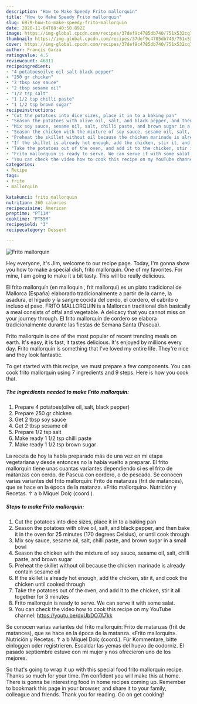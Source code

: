 ```yaml
---
description: "How to Make Speedy Frito mallorquin"
title: "How to Make Speedy Frito mallorquin"
slug: 6979-how-to-make-speedy-frito-mallorquin
date: 2020-11-04T08:40:58.892Z
image: https://img-global.cpcdn.com/recipes/37def9c4785db740/751x532cq70/frito-mallorquin-recipe-main-photo.jpg
thumbnail: https://img-global.cpcdn.com/recipes/37def9c4785db740/751x532cq70/frito-mallorquin-recipe-main-photo.jpg
cover: https://img-global.cpcdn.com/recipes/37def9c4785db740/751x532cq70/frito-mallorquin-recipe-main-photo.jpg
author: Francis Garza
ratingvalue: 4.5
reviewcount: 46811
recipeingredient:
- "4 potatoesoilve oil salt black pepper"
- "250 gr chicken"
- "2 tbsp soy sauce"
- "2 tbsp sesame oil"
- "1/2 tsp salt"
- "1 1/2 tsp chilli paste"
- "1 1/2 tsp brown sugar"
recipeinstructions:
- "Cut the potatoes into dice sizes, place it in to a baking pan"
- "Season the potatoes with olive oil, salt, and black pepper, and then bake it in the oven for 25 minutes (170 degrees Celsius), or until cook through"
- "Mix soy sauce, sesame oil, salt, chilli paste, and brown sugar in a small bowl"
- "Season the chicken with the mixture of soy sauce, sesame oil, salt, chilli paste, and brown sugar"
- "Preheat the skillet without oil because the chicken marinade is already contain sesame oil"
- "If the skillet is already hot enough, add the chicken, stir it, and cook the chicken until cooked through"
- "Take the potatoes out of the oven, and add it to the chicken, stir it all together for 3 minutes"
- "Frito mallorquin is ready to serve. We can serve it with some salat."
- "You can check the video how to cook this recipe on my YouTube channel: https://youtu.be/dxUbDO7A7kk"
categories:
- Recipe
tags:
- frito
- mallorquin

katakunci: frito mallorquin 
nutrition: 260 calories
recipecuisine: American
preptime: "PT11M"
cooktime: "PT55M"
recipeyield: "3"
recipecategory: Dessert

---
```



![Frito mallorquin](https://img-global.cpcdn.com/recipes/37def9c4785db740/751x532cq70/frito-mallorquin-recipe-main-photo.jpg)

Hey everyone, it's Jim, welcome to our recipe page. Today, I'm gonna show you how to make a special dish, frito mallorquin. One of my favorites. For mine, I am going to make it a bit tasty. This will be really delicious.

El frito mallorquín (en malloquin , frit mallorquí) es un plato tradicional de Mallorca (España) elaborado tradicionalmente a partir de la carne, la asadura, el hígado y la sangre cocida del cerdo, el cordero, el cabrito o incluso el pavo. FRITO MALLORQUIN is a Mallorcan traditional dish basically a meal consists of offal and vegetable. A delicacy that you cannot miss on your journey through. El frito mallorquín de cordero se elabora tradicionalmente durante las fiestas de Semana Santa (Pascua).

Frito mallorquin is one of the most popular of recent trending meals on earth. It's easy, it is fast, it tastes delicious. It's enjoyed by millions every day. Frito mallorquin is something that I've loved my entire life. They're nice and they look fantastic.


To get started with this recipe, we must prepare a few components. You can cook frito mallorquin using 7 ingredients and 9 steps. Here is how you cook that.

<!--inarticleads1-->

##### The ingredients needed to make Frito mallorquin:

1. Prepare 4 potatoes(oilve oil, salt, black pepper)
1. Prepare 250 gr chicken
1. Get 2 tbsp soy sauce
1. Get 2 tbsp sesame oil
1. Prepare 1/2 tsp salt
1. Make ready 1 1/2 tsp chilli paste
1. Make ready 1 1/2 tsp brown sugar


La receta de hoy la había preparado más de una vez en mi etapa vegetariana y desde entonces no la había vuelto a preparar. El frito mallorquin tiene unas cuantas variantes dependiendo si es el frito de matanzas con cerdo, de Pascua con cordero, o de pescado. Se conocen varias variantes del frito mallorquín: Frito de matanzas (frit de matances), que se hace en la época de la matanza. «Frito mallorquín». Nutrición y Recetas. ↑ a b Miquel Dolç (coord.). 

<!--inarticleads2-->

##### Steps to make Frito mallorquin:

1. Cut the potatoes into dice sizes, place it in to a baking pan
1. Season the potatoes with olive oil, salt, and black pepper, and then bake it in the oven for 25 minutes (170 degrees Celsius), or until cook through
1. Mix soy sauce, sesame oil, salt, chilli paste, and brown sugar in a small bowl
1. Season the chicken with the mixture of soy sauce, sesame oil, salt, chilli paste, and brown sugar
1. Preheat the skillet without oil because the chicken marinade is already contain sesame oil
1. If the skillet is already hot enough, add the chicken, stir it, and cook the chicken until cooked through
1. Take the potatoes out of the oven, and add it to the chicken, stir it all together for 3 minutes
1. Frito mallorquin is ready to serve. We can serve it with some salat.
1. You can check the video how to cook this recipe on my YouTube channel: https://youtu.be/dxUbDO7A7kk


Se conocen varias variantes del frito mallorquín: Frito de matanzas (frit de matances), que se hace en la época de la matanza. «Frito mallorquín». Nutrición y Recetas. ↑ a b Miquel Dolç (coord.). Für Kommentare, bitte einloggen oder registrieren. Escaldar las yemas del huevo de codorniz. El pasado septiembre estuve con mi mujer y nos ofrecieron uno de los mejores. 

So that's going to wrap it up with this special food frito mallorquin recipe. Thanks so much for your time. I'm confident you will make this at home. There is gonna be interesting food in home recipes coming up. Remember to bookmark this page in your browser, and share it to your family, colleague and friends. Thank you for reading. Go on get cooking!
